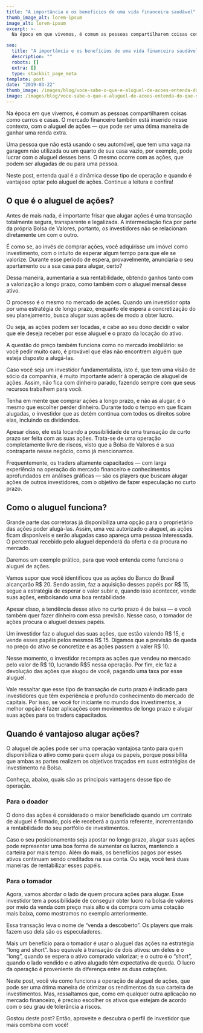 ```yaml
---
title: "A importância e os benefícios de uma vida financeira saudável"
thumb_image_alt: lorem-ipsum
image_alt: lorem-ipsum
excerpt: >-
  Na época em que vivemos, é comum as pessoas compartilharem coisas como carros e casas. O mercado financeiro também está inserido nesse contexto, com o aluguel de ações — que pode ser uma ótima maneira de ganhar uma renda extra.

seo:
  title: "A importância e os benefícios de uma vida financeira saudável"
  description: ""
  robots: []
  extra: []
  type: stackbit_page_meta
template: post
date: "2019-03-22"
thumb_image: /images/blog/voce-sabe-o-que-e-aluguel-de-acoes-entenda-do-que-se-trata.jpg
image: /images/blog/voce-sabe-o-que-e-aluguel-de-acoes-entenda-do-que-se-trata.jpg
---
```


Na época em que vivemos, é comum as pessoas compartilharem coisas como carros e casas. O mercado financeiro também está inserido nesse contexto, com o aluguel de ações — que pode ser uma ótima maneira de ganhar uma renda extra.

Uma pessoa que não está usando o seu automóvel, que tem uma vaga na garagem não utilizada ou um quarto de sua casa vazio, por exemplo, pode lucrar com o aluguel desses bens. O mesmo ocorre com as ações, que podem ser alugadas de ou para uma pessoa.

Neste post, entenda qual é a dinâmica desse tipo de operação e quando é vantajoso optar pelo aluguel de ações. Continue a leitura e confira!

## O que é o aluguel de ações?

Antes de mais nada, é importante frisar que alugar ações é uma transação totalmente segura, transparente e legalizada. A intermediação fica por parte da própria Bolsa de Valores, portanto, os investidores não se relacionam diretamente um com o outro.

É como se, ao invés de comprar ações, você adquirisse um imóvel como investimento, com o intuito de esperar algum tempo para que ele se valorize. Durante esse período de espera, provavelmente, anunciaria o seu apartamento ou a sua casa para alugar, certo?

Dessa maneira, aumentaria a sua rentabilidade, obtendo ganhos tanto com a valorização a longo prazo, como também com o aluguel mensal desse ativo.

O processo é o mesmo no mercado de ações. Quando um investidor opta por uma estratégia de longo prazo, enquanto ele espera a concretização do seu planejamento, busca alugar suas ações de modo a obter lucro.

Ou seja, as ações podem ser locadas, e cabe ao seu dono decidir o valor que ele deseja receber por esse aluguel e o prazo da locação do ativo.

A questão do preço também funciona como no mercado imobiliário: se você pedir muito caro, é provável que elas não encontrem alguém que esteja disposto a alugá-las.

Caso você seja um investidor fundamentalista, isto é, que tem uma visão de sócio da companhia, é muito importante aderir à operação de aluguel de ações. Assim, não fica com dinheiro parado, fazendo sempre com que seus recursos trabalhem para você.

Tenha em mente que comprar ações a longo prazo, e não as alugar, é o mesmo que escolher perder dinheiro. Durante todo o tempo em que ficam alugadas, o investidor que as detém continua com todos os direitos sobre elas, incluindo os dividendos.

Apesar disso, ele está locando a possibilidade de uma transação de curto prazo ser feita com as suas ações. Trata-se de uma operação completamente livre de riscos, visto que a Bolsa de Valores é a sua contraparte nesse negócio, como já mencionamos.

Frequentemente, os traders altamente capacitados — com larga experiência na operação do mercado financeiro e conhecimentos aprofundados em análises gráficas — são os players que buscam alugar ações de outros investidores, com o objetivo de fazer especulação no curto prazo.

## Como o aluguel funciona?

Grande parte das corretoras já disponibiliza uma opção para o proprietário das ações poder alugá-las. Assim, uma vez autorizado o aluguel, as ações ficam disponíveis e serão alugadas caso apareça uma pessoa interessada. O percentual recebido pelo aluguel dependerá da oferta e da procura no mercado.

Daremos um exemplo prático, para que você entenda como funciona o aluguel de ações.

Vamos supor que você identificou que as ações do Banco do Brasil alcançarão R$ 20. Sendo assim, faz a aquisição desses papéis por R$ 15, segue a estratégia de esperar o valor subir e, quando isso acontecer, vende suas ações, embolsando uma boa rentabilidade.

Apesar disso, a tendência desse ativo no curto prazo é de baixa — e você também quer fazer dinheiro com essa previsão. Nesse caso, o tomador de ações procura o aluguel desses papéis.

Um investidor faz o aluguel das suas ações, que estão valendo R$ 15, e vende esses papéis pelos mesmos R$ 15. Digamos que a previsão de queda no preço do ativo se concretize e as ações passem a valer R$ 10.

Nesse momento, o investidor recompra as ações que vendeu no mercado pelo valor de R$ 10, lucrando R$5 nessa operação. Por fim, ele faz a devolução das ações que alugou de você, pagando uma taxa por esse aluguel.

Vale ressaltar que esse tipo de transação de curto prazo é indicado para investidores que têm experiência e profundo conhecimento do mercado de capitais. Por isso, se você for iniciante no mundo dos investimentos, a melhor opção é fazer aplicações com movimentos de longo prazo e alugar suas ações para os traders capacitados.

## Quando é vantajoso alugar ações?

O aluguel de ações pode ser uma operação vantajosa tanto para quem disponibiliza o ativo como para quem aluga os papeis, porque possibilita que ambas as partes realizem os objetivos traçados em suas estratégias de investimento na Bolsa.

Conheça, abaixo, quais são as principais vantagens desse tipo de operação.

### Para o doador

O dono das ações é considerado o maior beneficiado quando um contrato de aluguel é firmado, pois ele receberá a quantia referente, incrementando a rentabilidade do seu portfólio de investimentos.

Caso o seu posicionamento seja apostar no longo prazo, alugar suas ações pode representar uma boa forma de aumentar os lucros, mantendo a carteira por mais tempo. Além do mais, os benefícios pagos por esses ativos continuam sendo creditados na sua conta. Ou seja, você terá duas maneiras de rentabilizar esses papéis.

### Para o tomador

Agora, vamos abordar o lado de quem procura ações para alugar. Esse investidor tem a possibilidade de conseguir obter lucro na bolsa de valores por meio da venda com preço mais alto e da compra com uma cotação mais baixa, como mostramos no exemplo anteriormente.

Essa transação leva o nome de “venda a descoberto”. Os players que mais fazem uso dela são os especuladores.

Mais um benefício para o tomador é usar o aluguel das ações na estratégia “long and short”. Isso equivale à transação de dois ativos: um deles é o “long”, quando se espera o ativo comprado valorizar; e o outro é o “short”, quando o lado vendido e o ativo alugado têm expectativa de queda. O lucro da operação é proveniente da diferença entre as duas cotações.

Neste post, você viu como funciona a operação de aluguel de ações, que pode ser uma ótima maneira de otimizar os rendimentos da sua carteira de investimentos. Mas, ressaltamos que, como em qualquer outra aplicação no mercado financeiro, é preciso escolher os ativos que estejam de acordo com o seu grau de tolerância a riscos.

Gostou deste post? Então, aproveite e descubra o perfil de investidor que mais combina com você!
